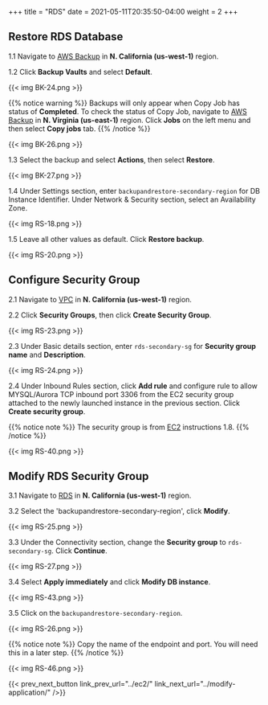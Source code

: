 +++
title = "RDS"
date =  2021-05-11T20:35:50-04:00
weight = 2
+++

## Restore RDS Database

1.1 Navigate to [AWS Backup](https://us-west-1.console.aws.amazon.com/backup/home?region=us-west-1#/) in **N. California (us-west-1)** region.

1.2 Click **Backup Vaults** and select **Default**.

{{< img BK-24.png >}}

{{% notice warning %}}
Backups will only appear when Copy Job has status of **Completed**.  To check the status of Copy Job, navigate to [AWS Backup](https://us-east-1.console.aws.amazon.com/backup/home?region=us-east-1#/) in **N. Virginia (us-east-1)** region. Click **Jobs** on the left menu and then select **Copy jobs** tab.
{{% /notice %}}

{{< img BK-26.png >}}

1.3 Select the backup and select **Actions**, then select **Restore**.

{{< img BK-27.png >}}

1.4 Under Settings section, enter `backupandrestore-secondary-region` for DB Instance Identifier.
Under Network & Security section, select an Availability Zone.  

{{< img RS-18.png >}}

1.5 Leave all other values as default. Click **Restore backup**.

{{< img RS-20.png >}}

## Configure Security Group

2.1 Navigate to [VPC](https://us-west-1.console.aws.amazon.com/vpc/home?region=us-west-1#/) in **N. California (us-west-1)** region.

2.2 Click **Security Groups**, then click **Create Security Group**.

{{< img RS-23.png >}}

2.3 Under Basic details section, enter `rds-secondary-sg` for **Security group name** and **Description**.

{{< img RS-24.png >}}

2.4 Under Inbound Rules section, click **Add rule** and configure rule to allow MYSQL/Aurora TCP inbound port 3306 from the EC2 security group attached to the newly launched instance in the previous section.  Click **Create security group**.

{{% notice note %}}
The security group is from [EC2](../ec2/) instructions 1.8.
{{% /notice %}}

{{< img RS-40.png >}}

## Modify RDS Security Group

3.1 Navigate to [RDS](https://us-west-1.console.aws.amazon.com/rds/home?region=us-west-1#/) in **N. California (us-west-1)** region.

3.2 Select the 'backupandrestore-secondary-region', click **Modify**.

{{< img RS-25.png >}}

3.3 Under the Connectivity section, change the **Security group** to `rds-secondary-sg`.  Click **Continue**.

{{< img RS-27.png >}}

3.4 Select **Apply immediately** and click **Modify DB instance**.

{{< img RS-43.png >}}

3.5 Click on the `backupandrestore-secondary-region`.

{{< img RS-26.png >}}

{{% notice note %}}
Copy the name of the endpoint and port.  You will need this in a later step.
{{% /notice %}}

{{< img RS-46.png >}}

{{< prev_next_button link_prev_url="../ec2/" link_next_url="../modify-application/" />}}
